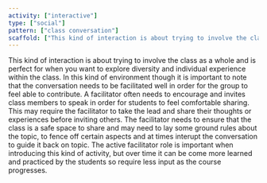 ```yaml
---
activity: ["interactive"]
type: ["social"]
pattern: ["class conversation"]
scaffold: ["This kind of interaction is about trying to involve the class as a whole and is perfect for when you want to explore diversity and individual experience within the class. In this kind of environment though it is important to note that the conversation needs to be facilitated well in order for the group to feel able to contribute. A facilitator often needs to encourage and invites class members to speak in order for students to feel comfortable sharing. This may require the facilitator to take the lead and share their thoughts or experiences before inviting others. The facilitator needs to ensure that the class is a safe space to share and may need to lay some ground rules about the topic, to fence off certain aspects and at times interupt the conversation to guide it back on topic. The active facilitator role is important when introducing this kind of activity, but over time it can be come more learned and practiced by the students so require less input as the course progresses."]
---
```


This kind of interaction is about trying to involve the class as a whole and is perfect for when you want to explore diversity and individual experience within the class. In this kind of environment though it is important to note that the conversation needs to be facilitated well in order for the group to feel able to contribute. A facilitator often needs to encourage and invites class members to speak in order for students to feel comfortable sharing. This may require the facilitator to take the lead and share their thoughts or experiences before inviting others. The facilitator needs to ensure that the class is a safe space to share and may need to lay some ground rules about the topic, to fence off certain aspects and at times interupt the conversation to guide it back on topic. The active facilitator role is important when introducing this kind of activity, but over time it can be come more learned and practiced by the students so require less input as the course progresses.
